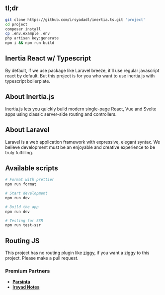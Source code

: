 ## tl;dr
```bash
git clone https://github.com/irsyadadl/inertia.ts.git 'project'
cd project
composer install
cp .env.example .env
php artisan key:generate
npm i && npm run build
```

## Inertia React w/ Typescript

By default, if we use package like Laravel breeze, it'll use regular javascript react by default. But this project is for you who want to use inertia.js with typescript boilerplate.

## About Inertia.js

Inertia.js lets you quickly build modern single-page React, Vue and Svelte apps using classic server-side routing and controllers.

## About Laravel

Laravel is a web application framework with expressive, elegant syntax. We believe development must be an enjoyable and creative experience to be truly fulfilling.

## Available scripts
```bash
# Format with prettier
npm run format

# Start development
npm run dev

# Build the app
npm run dev

# Testing for SSR
npm run test-ssr
```

## Routing JS
This project has no routing plugin like [ziggy](https://github.com/tighten/ziggy), if you want a ziggy to this project. Please make a pull request.

### Premium Partners

[//]: # (-   **[Teil]&#40;https://teil.app/&#41;**)
-   **[Parsinta](https://parsinta.com/)**
-   **[Irsyad Notes](https://irsyadnotes.com/)**
